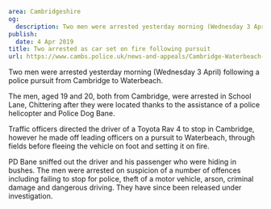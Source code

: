 ```yaml
area: Cambridgeshire
og:
  description: Two men were arrested yesterday morning (Wednesday 3 April) following a police pursuit from Cambridge to Waterbeach.
publish:
  date: 4 Apr 2019
title: Two arrested as car set on fire following pursuit
url: https://www.cambs.police.uk/news-and-appeals/Cambridge-Waterbeach-persuit
```

Two men were arrested yesterday morning (Wednesday 3 April) following a police pursuit from Cambridge to Waterbeach.

The men, aged 19 and 20, both from Cambridge, were arrested in School Lane, Chittering after they were located thanks to the assistance of a police helicopter and Police Dog Bane.

Traffic officers directed the driver of a Toyota Rav 4 to stop in Cambridge, however he made off leading officers on a pursuit to Waterbeach, through fields before fleeing the vehicle on foot and setting it on fire.

PD Bane sniffed out the driver and his passenger who were hiding in bushes. The men were arrested on suspicion of a number of offences including failing to stop for police, theft of a motor vehicle, arson, criminal damage and dangerous driving. They have since been released under investigation.
